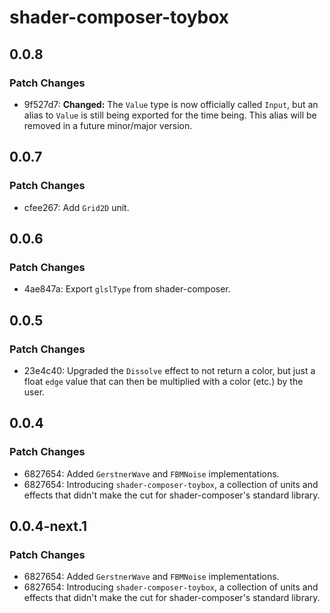 # shader-composer-toybox

## 0.0.8

### Patch Changes

- 9f527d7: **Changed:** The `Value` type is now officially called `Input`, but an alias to `Value` is still being exported for the time being. This alias will be removed in a future minor/major version.

## 0.0.7

### Patch Changes

- cfee267: Add `Grid2D` unit.

## 0.0.6

### Patch Changes

- 4ae847a: Export `glslType` from shader-composer.

## 0.0.5

### Patch Changes

- 23e4c40: Upgraded the `Dissolve` effect to not return a color, but just a float `edge` value that can then be multiplied with a color (etc.) by the user.

## 0.0.4

### Patch Changes

- 6827654: Added `GerstnerWave` and `FBMNoise` implementations.
- 6827654: Introducing `shader-composer-toybox`, a collection of units and effects that didn't make the cut for shader-composer's standard library.

## 0.0.4-next.1

### Patch Changes

- 6827654: Added `GerstnerWave` and `FBMNoise` implementations.
- 6827654: Introducing `shader-composer-toybox`, a collection of units and effects that didn't make the cut for shader-composer's standard library.
